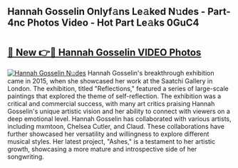 ## Hannah Gosselin Onlyf𝚊ns Le𝚊ked N𝚞des - Part-4nc Photos Video - Hot Part Le𝚊ks 0GuC4

# <h2><a href="http://ab73159.deff.icu/?id=Hannah+Gosselin">🔗 New 👉🔴 Hannah Gosselin VIDEO Photos</a></h2>

[![Hannah Gosselin N𝚞des](https://i.imgur.com/rIISA9y.gif)](http://ab73159.deff.icu/?id=Hannah+Gosselin)
Hannah Gosselin's breakthrough exhibition came in 2015, when she showcased her work at the Saatchi Gallery in London. The exhibition, titled "Reflections," featured a series of large-scale paintings that explored the theme of self-reflection. The exhibition was a critical and commercial success, with many art critics praising Hannah Gosselin's unique artistic vision and her ability to connect with viewers on a deep emotional level. Hannah Gosselin has collaborated with various artists, including mxmtoon, Chelsea Cutler, and Claud. These collaborations have further showcased her versatility and willingness to explore different musical styles. Her latest project, "Ashes," is a testament to her artistic growth, showcasing a more mature and introspective side of her songwriting.
